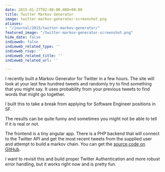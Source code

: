 ```yaml
---
date: 2015-01-27T02:08:00.000+00:00
title: Twitter Markov Generator
image: twitter-markov-generator-screenshot.png
aliases:
- "/journal/2015/twitter-markov-generator/"
featured_image: "/twitter-markov-generator-screenshot.png"
hide_date: false
indieweb: false
indieweb_related_type: ''
indieweb_rsvp: ''
indieweb_related_title: ''
indieweb_related_url: ''

---
```

I recently built a Markov Generator for Twitter in a few hours. The site will look at your last few hundred tweets and randomly try to find something that you might say. It uses probability from your previous tweets to find words that might go together.

<!--more-->

I built this to take a break from applying for Software Engineer positions in SF.

The results can be quite funny and sometimes you might not be able to tell if it is real or not.

The frontend is a tiny angular app. There is a PHP backend that will connect to the Twitter API and get the most recent tweets from the supplied user and attempt to build a markov chain. You can get the [source code on GitHub](https://github.com/jamesduffy/twitter-markov-generator).

I want to revisit this and build proper Twitter Authentication and more robust error handling, but it works right now and is pretty fun.